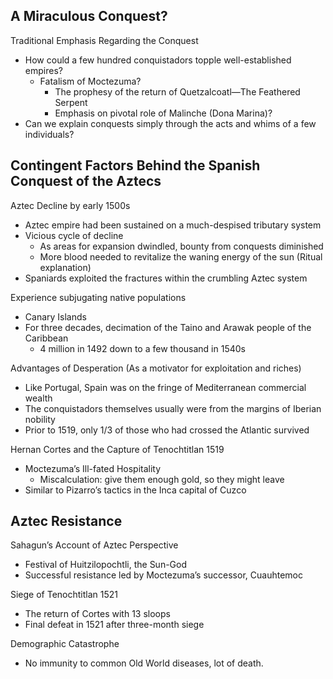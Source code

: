 ## A Miraculous Conquest?  
Traditional Emphasis Regarding the Conquest  
- How could a few hundred conquistadors topple well-established empires?  
	- Fatalism of Moctezuma?  
		- The prophesy of the return of Quetzalcoatl—The Feathered Serpent 
		- Emphasis on pivotal role of Malinche (Dona Marina)?  
- Can we explain conquests simply through the acts and whims of a few individuals?  
## Contingent Factors Behind the Spanish Conquest of the Aztecs  
Aztec Decline by early 1500s  
- Aztec empire had been sustained on a much-despised tributary system  
- Vicious cycle of decline  
	- As areas for expansion dwindled, bounty from conquests diminished  
	- More blood needed to revitalize the waning energy of the sun (Ritual explanation)
- Spaniards exploited the fractures within the crumbling Aztec system  

Experience subjugating native populations  
- Canary Islands  
- For three decades, decimation of the Taino and Arawak people of the Caribbean  
	- 4 million in 1492 down to a few thousand in 1540s  

Advantages of Desperation (As a motivator for exploitation and riches)
- Like Portugal, Spain was on the fringe of Mediterranean commercial wealth  
- The conquistadors themselves usually were from the margins of Iberian nobility  
- Prior to 1519, only 1/3 of those who had crossed the Atlantic survived  

Hernan Cortes and the Capture of Tenochtitlan 1519  
- Moctezuma’s Ill-fated Hospitality 
	- Miscalculation: give them enough gold, so they might leave  
- Similar to Pizarro’s tactics in the Inca capital of Cuzco  

## Aztec Resistance  
Sahagun’s Account of Aztec Perspective  
- Festival of Huitzilopochtli, the Sun-God
- Successful resistance led by Moctezuma’s successor, Cuauhtemoc

Siege of Tenochtitlan 1521  
- The return of Cortes with 13 sloops  
- Final defeat in 1521 after three-month siege  

Demographic Catastrophe  
- No immunity to common Old World diseases, lot of death.